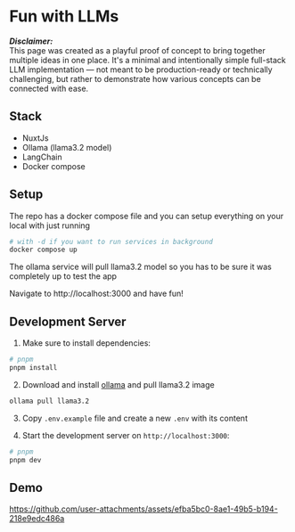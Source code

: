 # Fun with LLMs

**_Disclaimer:_** \
This page was created as a playful proof of concept to bring together multiple ideas in one place. It's a minimal and intentionally simple full-stack LLM implementation — not meant to be production-ready or technically challenging, but rather to demonstrate how various concepts can be connected with ease.

## Stack
* NuxtJs
* Ollama (llama3.2 model)
* LangChain
* Docker compose

## Setup

The repo has a docker compose file and you can setup everything on your local with just running
```bash
# with -d if you want to run services in background
docker compose up 
```
The ollama service will pull llama3.2 model so you has to be sure it was completely up to test the app

Navigate to http://localhost:3000 and have fun!

## Development Server

1. Make sure to install dependencies:

```bash
# pnpm
pnpm install
```

2. Download and install [ollama](https://ollama.com/) and pull llama3.2 image
```bash
ollama pull llama3.2
```

3. Copy `.env.example` file and create a new `.env` with its content

4. Start the development server on `http://localhost:3000`:

```bash
# pnpm
pnpm dev
```

## Demo
https://github.com/user-attachments/assets/efba5bc0-8ae1-49b5-b194-218e9edc486a
